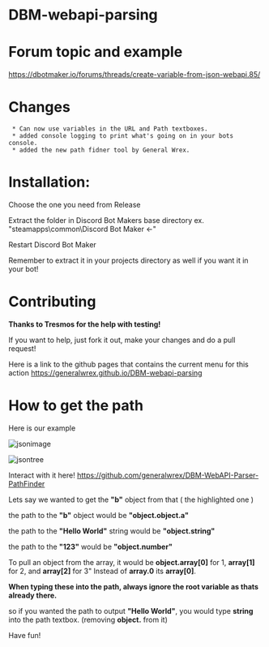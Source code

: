 # DBM-webapi-parsing

# Forum topic and example
https://dbotmaker.io/forums/threads/create-variable-from-json-webapi.85/

 # Changes
     * Can now use variables in the URL and Path textboxes.
     * added console logging to print what's going on in your bots console.
     * added the new path fidner tool by General Wrex.


 # Installation: 

Choose the one you need from Release

Extract the folder in Discord Bot Makers base directory
 ex. "steamapps\common\Discord Bot Maker <-"

Restart Discord Bot Maker

Remember to extract it in your projects directory as well if you want it in your bot!


 # Contributing

**Thanks to Tresmos for the help with testing!**

If you want to help, just fork it out, make your changes and do a pull request!

Here is a link to the github pages that contains the current menu for this action
https://generalwrex.github.io/DBM-webapi-parsing


 # How to get the path
 
 Here is our example
 
![jsonimage](https://i.gyazo.com/349715d816924fd40c7d521f5d45f798.png)


![jsontree](https://i.gyazo.com/7e1529df4b2894f9875ead96b56c01d8.png)

Interact with it here! https://github.com/generalwrex/DBM-WebAPI-Parser-PathFinder

Lets say we wanted to get the **"b"** object from that ( the highlighted one )

the path to the **"b"** object would be  **"object.object.a"**

the path to the **"Hello World"** string would be **"object.string"**

the path to the **"123"** would be **"object.number"**

To pull an object from the array, it would be **object.array[0]** for 1, **array[1]** for 2, and **array[2]** for 3"
Instead of **array.0** its **array[0]**.

**When typing these into the path, always ignore the root variable as thats already there.**

so if you wanted the path to output **"Hello World"**, you would type  **string**  into the path textbox. (removing **object.** from it)

Have fun!
 
 
